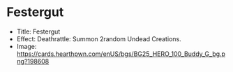 # Festergut
- Title:  Festergut
- Effect:  Deathrattle: Summon 2random Undead Creations.
- Image:  https://cards.hearthpwn.com/enUS/bgs/BG25_HERO_100_Buddy_G_bg.png?198608
